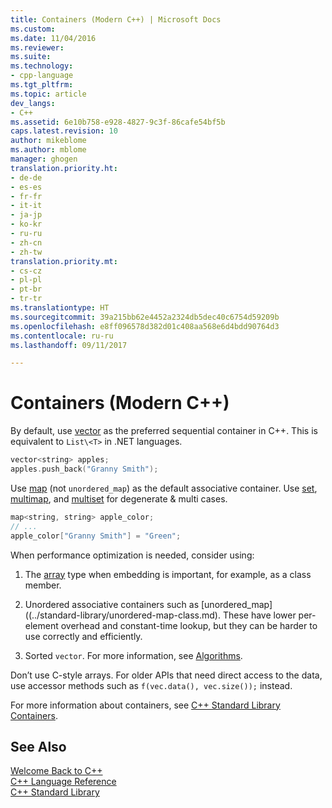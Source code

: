 ```yaml
---
title: Containers (Modern C++) | Microsoft Docs
ms.custom: 
ms.date: 11/04/2016
ms.reviewer: 
ms.suite: 
ms.technology:
- cpp-language
ms.tgt_pltfrm: 
ms.topic: article
dev_langs:
- C++
ms.assetid: 6e10b758-e928-4827-9c3f-86cafe54bf5b
caps.latest.revision: 10
author: mikeblome
ms.author: mblome
manager: ghogen
translation.priority.ht:
- de-de
- es-es
- fr-fr
- it-it
- ja-jp
- ko-kr
- ru-ru
- zh-cn
- zh-tw
translation.priority.mt:
- cs-cz
- pl-pl
- pt-br
- tr-tr
ms.translationtype: HT
ms.sourcegitcommit: 39a215bb62e4452a2324db5dec40c6754d59209b
ms.openlocfilehash: e8ff096578d382d01c408aa568e6d4bdd90764d3
ms.contentlocale: ru-ru
ms.lasthandoff: 09/11/2017

---
```

# <a name="containers-modern-c"></a>Containers (Modern C++)  
  
By default, use [vector](../standard-library/vector-class.md) as the preferred sequential container in C++. This is equivalent to `List\<T>` in .NET languages.  
  
```cpp  
vector<string> apples;  
apples.push_back("Granny Smith");  
```  
  
Use [map](../standard-library/map-class.md) (not `unordered_map`) as the default associative container. Use [set](../standard-library/set-class.md), [multimap](../standard-library/multimap-class.md), and [multiset](../standard-library/multiset-class.md) for degenerate & multi cases.  
  
```cpp  
map<string, string> apple_color;  
// ...  
apple_color["Granny Smith"] = "Green";  
```  
  
When performance optimization is needed, consider using:  
  
1.  The [array](../standard-library/array-class-stl.md) type when embedding is important, for example, as a class member.  
  
2.  Unordered associative containers such as [unordered_map]((../standard-library/unordered-map-class.md). These have lower per-element overhead and constant-time lookup, but they can be harder to use correctly and efficiently.  
  
3.  Sorted `vector`. For more information, see [Algorithms](../cpp/algorithms-modern-cpp.md).  
  
Don’t use C-style arrays. For older APIs that need direct access to the data, use accessor methods such as `f(vec.data(), vec.size());` instead.  
  
For more information about containers, see [C++ Standard Library Containers](../standard-library/stl-containers.md).  
  
## <a name="see-also"></a>See Also  
 [Welcome Back to C++](../cpp/welcome-back-to-cpp-modern-cpp.md)   
 [C++ Language Reference](../cpp/cpp-language-reference.md)   
 [C++ Standard Library](../standard-library/cpp-standard-library-reference.md)
